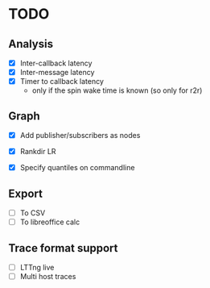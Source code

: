 # TODO

## Analysis

- [x] Inter-callback latency
- [x] Inter-message latency
- [X] Timer to callback latency
  - only if the spin wake time is known (so only for r2r)


## Graph

- [x] Add publisher/subscribers as nodes
- [x] Rankdir LR
- [x] Specify quantiles on commandline


## Export

- [ ] To CSV
- [ ] To libreoffice calc

## Trace format support

- [ ] LTTng live
- [ ] Multi host traces
